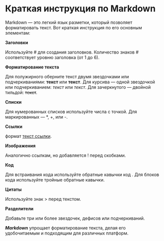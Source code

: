# Краткая инструкция по Markdown

Markdown — это легкий язык разметки, который позволяет форматировать текст. Вот краткая инструкция по его основным элементам:

**Заголовки**

Используйте # для создания заголовков. Количество знаков # соответствует уровню заголовка (от 1 до 6).

**Форматирование текста**

Для полужирного оберните текст двумя звездочками или подчеркиваниями: **текст** или __текст__. Для курсива — одной звездочкой или подчеркиванием: *текст* или _текст_. Для зачеркнутого — двойной тильдой: ~~текст~~.

**Списки**

Для нумерованных списков используйте числа с точкой. Для маркированных — *, +, или -.

**Ссылки**

формат [текст ссылки](URL).

**Изображения**

Аналогично ссылкам, но добавляется ! перед скобками.

**Код**

Для встраивания кода используйте обратные кавычки  код . Для блоков кода используйте тройные обратные кавычки.

**Цитаты**

Используйте знак > перед текстом.

**Разделители**

Добавьте три или более звездочек, дефисов или подчеркиваний.

***Markdown*** упрощает форматирование текста, делая его удобочитаемым и подходящим для различных платформ.
